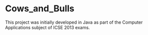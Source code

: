 # Cows_and_Bulls
This project was initially developed in Java as part of the Computer Applications subject of ICSE 2013 exams.
